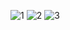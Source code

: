 ![1](https://github.com/hosseiinmk/NoteKMM/assets/60876480/b3536bc9-1691-47e2-955b-9374e8d9f7f9)
![2](https://github.com/hosseiinmk/NoteKMM/assets/60876480/2d7b1cfe-9383-44bc-81b4-9ced388e752e)
![3](https://github.com/hosseiinmk/NoteKMM/assets/60876480/b8be4ebd-49f3-444f-828e-792da3397d3d)
